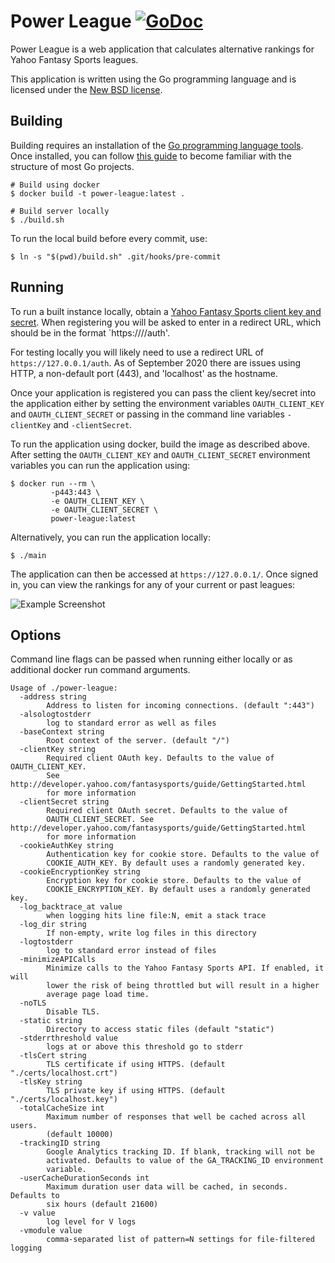# Power League [![GoDoc](https://godoc.org/github.com/Forestmb/power-league?status.png)](https://godoc.org/github.com/Forestmb/power-league) #

Power League is a web application that calculates alternative rankings for
Yahoo Fantasy Sports leagues.

This application is written using the Go programming language and is licensed
under the [New BSD license](
https://github.com/Forestmb/power-league/blob/master/LICENSE).

## Building ##

Building requires an installation of the [Go programming language tools](
https://golang.org/doc/install). Once installed, you can follow [this guide](
https://golang.org/doc/code.html) to become familiar with the structure of
most Go projects.

    # Build using docker
    $ docker build -t power-league:latest .

    # Build server locally
    $ ./build.sh

To run the local build before every commit, use:

    $ ln -s "$(pwd)/build.sh" .git/hooks/pre-commit

## Running ##

To run a built instance locally, obtain a [Yahoo Fantasy Sports client key and secret](
http://developer.yahoo.com/fantasysports/guide/GettingStarted.html). When registering you
will be asked to enter in a redirect URL, which should be in the format
`https://<hostname>/<base-context>/auth'.

For testing locally you will likely need to use a redirect URL of
`https://127.0.0.1/auth`. As of September 2020 there are issues using
HTTP, a non-default port (443), and 'localhost' as the hostname.

Once your application is registered you can pass the client key/secret into the
application either by setting the environment variables `OAUTH_CLIENT_KEY` and
`OAUTH_CLIENT_SECRET` or passing in the command line variables `-clientKey` and
`-clientSecret`.

To run the application using docker, build the image as described above. After setting
the `OAUTH_CLIENT_KEY` and `OAUTH_CLIENT_SECRET` environment variables you can run
the application using:

    $ docker run --rm \
             -p443:443 \
             -e OAUTH_CLIENT_KEY \
             -e OAUTH_CLIENT_SECRET \
             power-league:latest

Alternatively, you can run the application locally:

    $ ./main

The application can then be accessed at `https://127.0.0.1/`.
Once signed in, you can view the rankings for any of your current or past leagues:

![Example Screenshot](https://raw.github.com/Forestmb/power-league/master/doc/screenshots/rankings.png)

## Options ##

Command line flags can be passed when running either locally or as additional docker run
command arguments.

    Usage of ./power-league:
      -address string
        	Address to listen for incoming connections. (default ":443")
      -alsologtostderr
        	log to standard error as well as files
      -baseContext string
        	Root context of the server. (default "/")
      -clientKey string
        	Required client OAuth key. Defaults to the value of OAUTH_CLIENT_KEY.
            See http://developer.yahoo.com/fantasysports/guide/GettingStarted.html
            for more information
      -clientSecret string
        	Required client OAuth secret. Defaults to the value of
            OAUTH_CLIENT_SECRET. See http://developer.yahoo.com/fantasysports/guide/GettingStarted.html
            for more information
      -cookieAuthKey string
        	Authentication key for cookie store. Defaults to the value of
            COOKIE_AUTH_KEY. By default uses a randomly generated key.
      -cookieEncryptionKey string
        	Encryption key for cookie store. Defaults to the value of
            COOKIE_ENCRYPTION_KEY. By default uses a randomly generated key.
      -log_backtrace_at value
        	when logging hits line file:N, emit a stack trace
      -log_dir string
        	If non-empty, write log files in this directory
      -logtostderr
        	log to standard error instead of files
      -minimizeAPICalls
        	Minimize calls to the Yahoo Fantasy Sports API. If enabled, it will
            lower the risk of being throttled but will result in a higher
            average page load time.
      -noTLS
        	Disable TLS.
      -static string
        	Directory to access static files (default "static")
      -stderrthreshold value
        	logs at or above this threshold go to stderr
      -tlsCert string
        	TLS certificate if using HTTPS. (default "./certs/localhost.crt")
      -tlsKey string
        	TLS private key if using HTTPS. (default "./certs/localhost.key")
      -totalCacheSize int
        	Maximum number of responses that well be cached across all users.
            (default 10000)
      -trackingID string
        	Google Analytics tracking ID. If blank, tracking will not be
            activated. Defaults to value of the GA_TRACKING_ID environment
            variable.
      -userCacheDurationSeconds int
        	Maximum duration user data will be cached, in seconds. Defaults to
            six hours (default 21600)
      -v value
        	log level for V logs
      -vmodule value
        	comma-separated list of pattern=N settings for file-filtered logging
